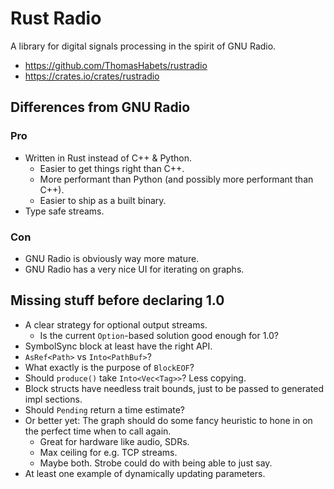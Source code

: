 # Rust Radio

A library for digital signals processing in the spirit of GNU Radio.

* https://github.com/ThomasHabets/rustradio
* https://crates.io/crates/rustradio

## Differences from GNU Radio

### Pro

* Written in Rust instead of C++ & Python.
  * Easier to get things right than C++.
  * More performant than Python (and possibly more performant than C++).
  * Easier to ship as a built binary.
* Type safe streams.

### Con

* GNU Radio is obviously way more mature.
* GNU Radio has a very nice UI for iterating on graphs.

## Missing stuff before declaring 1.0

* A clear strategy for optional output streams.
  * Is the current `Option`-based solution good enough for 1.0?
* SymbolSync block at least have the right API.
* `AsRef<Path>` vs `Into<PathBuf>`?
* What exactly is the purpose of `BlockEOF`?
* Should `produce()` take `Into<Vec<Tag>>`? Less copying.
* Block structs have needless trait bounds, just to be passed to generated impl
  sections.
* Should `Pending` return a time estimate?
* Or better yet: The graph should do some fancy heuristic to hone in on the
  perfect time when to call again.
  * Great for hardware like audio, SDRs.
  * Max ceiling for e.g. TCP streams.
  * Maybe both. Strobe could do with being able to just say.
* At least one example of dynamically updating parameters.
